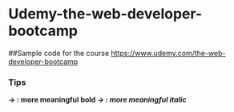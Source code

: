 # Udemy-the-web-developer-bootcamp

##Sample code for the course
https://www.udemy.com/the-web-developer-bootcamp

### Tips
<b> ->  <strong> : more meaningful bold
<i> -> <em> : more meaningful italic